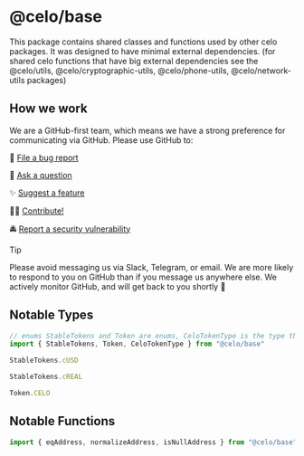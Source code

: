 
# @celo/base

This package contains shared classes and functions used by other celo packages. It was designed to have minimal external dependencies. (for shared celo functions that have big external dependencies see the @celo/utils, @celo/cryptographic-utils, @celo/phone-utils, @celo/network-utils packages)

## How we work

We are a GitHub-first team, which means we have a strong preference for communicating via GitHub. 
Please use GitHub to:

🐞 [File a bug report](https://github.com/celo-org/developer-tooling/issues/new/choose)

💬 [Ask a question](https://github.com/celo-org/developer-tooling/discussions)

✨ [Suggest a feature](httpsi//github.com/celo-org/developer-tooling/issues/new/choose)

🧑‍💻 [Contribute!](/CONTRIBUTING.md)

🚔 [Report a security vulnerability](https://github.com/celo-org/developer-tooling/issues/new/choose)

> [!TIP]
> 
> Please avoid messaging us via Slack, Telegram, or email. We are more likely to respond to you on 
> GitHub than if you message us anywhere else. We actively monitor GitHub, and will get back to you shortly 🌟

## Notable Types

```typescript
// enums StableTokens and Token are enums, CeloTokenType is the type that must be one of the 2 enums
import { StableTokens, Token, CeloTokenType } from "@celo/base"

StableTokens.cUSD

StableTokens.cREAL

Token.CELO
```

## Notable Functions

```typescript
import { eqAddress, normalizeAddress, isNullAddress } from "@celo/base"
```
